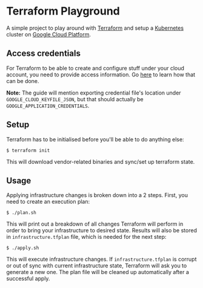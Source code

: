 # Terraform Playground

A simple project to play around with [Terraform](https://terraform.io/) and setup a [Kubernetes](https://kubernetes.io/) cluster on [Google Cloud Platform](https://cloud.google.com/).

## Access credentials

For Terraform to be able to create and configure stuff under your cloud account, you need to provide access information. Go [here](https://www.terraform.io/docs/providers/google/getting_started.html#adding-credentials) to learn how that can be done.

**Note:**
The guide will mention exporting credential file's location under `GOOGLE_CLOUD_KEYFILE_JSON`, but that should actually be `GOOGLE_APPLICATION_CREDENTIALS`.

## Setup

Terraform has to be initialised before you'll be able to do anything else:

```
$ terraform init
```

This will download vendor-related binaries and sync/set up terraform state.

## Usage  

Applying infrastructure changes is broken down into a 2 steps. First, you need to create an execution plan:

```
$ ./plan.sh
``` 

This will print out a breakdown of all changes Terraform will perform in order to bring your infrastructure to desired state. Results will also be stored in `infrastructure.tfplan` file, which is needed for the next step:

```
$ ./apply.sh
``` 

This will execute infrastructure changes. If `infrastructure.tfplan` is corrupt or out of sync with current infrastructure state, Terraform will ask you to generate a new one. The plan file will be cleaned up automatically after a successful apply.
